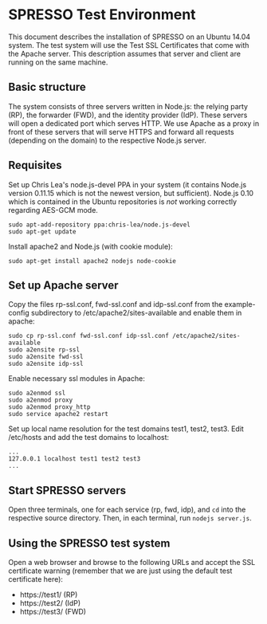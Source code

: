 # SPRESSO Test Environment #

This document describes the installation of SPRESSO on an Ubuntu 14.04 system. The test system will use the Test SSL Certificates that come with the Apache server. This description assumes that server and client are running on the same machine.

## Basic structure ##

The system consists of three servers written in Node.js: the relying party (RP), the forwarder (FWD), and the identity provider (IdP). These servers will open a dedicated port which serves HTTP. We use Apache as a proxy in front of these servers that will serve HTTPS and forward all requests (depending on the domain) to the respective Node.js server.

## Requisites ##

Set up Chris Lea's node.js-devel PPA in your system (it contains Node.js version 0.11.15 which is not the newest version, but sufficient). Node.js 0.10 which is contained in the Ubuntu repositories is *not* working correctly regarding AES-GCM mode.

    sudo apt-add-repository ppa:chris-lea/node.js-devel
    sudo apt-get update

Install apache2 and Node.js (with cookie module):

    sudo apt-get install apache2 nodejs node-cookie

## Set up Apache server ##

Copy the files rp-ssl.conf, fwd-ssl.conf and idp-ssl.conf from the example-config subdirectory to /etc/apache2/sites-available and enable them in apache:

    sudo cp rp-ssl.conf fwd-ssl.conf idp-ssl.conf /etc/apache2/sites-available
	sudo a2ensite rp-ssl
	sudo a2ensite fwd-ssl
	sudo a2ensite idp-ssl

Enable necessary ssl modules in Apache:

	sudo a2enmod ssl
	sudo a2enmod proxy
	sudo a2enmod proxy_http
	sudo service apache2 restart

Set up local name resolution for the test domains test1, test2, test3. Edit /etc/hosts and add the test domains to localhost:

	...
	127.0.0.1 localhost test1 test2 test3
	...

## Start SPRESSO servers ##

Open three terminals, one for each service (rp, fwd, idp), and `cd` into the respective source directory. Then, in each terminal, run `nodejs server.js`.

## Using the SPRESSO test system ##

Open a web browser and browse to the following URLs and accept the SSL certificate warning (remember that we are just using the default test certificate here):

 * https://test1/ (RP)
 * https://test2/ (IdP)
 * https://test3/ (FWD)


